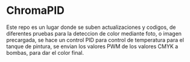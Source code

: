 # ChromaPID
Este repo es un lugar donde se suben actualizaciones y codigos, de diferentes pruebas para la deteccion de color mediante foto, o imagen precargada, se hace un control PID para control de temperatura para el tanque de pintura, se envian los valores PWM de los valores CMYK a bombas, para dar el color final.
